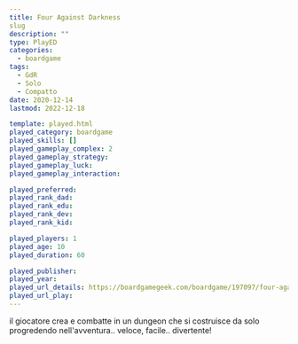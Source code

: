 ```yaml
---
title: Four Against Darkness
slug
description: ""
type: PlayED
categories:
  - boardgame
tags:
  - GdR
  - Solo
  - Compatto
date: 2020-12-14
lastmod: 2022-12-18

template: played.html
played_category: boardgame
played_skills: []
played_gameplay_complex: 2
played_gameplay_strategy:
played_gameplay_luck:
played_gameplay_interaction:

played_preferred:
played_rank_dad: 
played_rank_edu:
played_rank_dev:
played_rank_kid: 

played_players: 1
played_age: 10
played_duration: 60

played_publisher: 
played_year: 
played_url_details: https://boardgamegeek.com/boardgame/197097/four-against-darkness
played_url_play: 
---
```


il giocatore crea e combatte in un dungeon che si costruisce da solo progredendo nell'avventura.. veloce, facile.. divertente!


